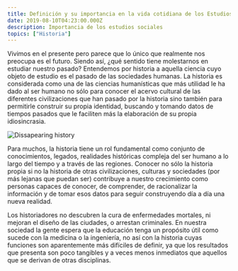 ```yaml
---
title: Definición y su importancia en la vida cotidiana de los Estudios Sociales
date: 2019-08-10T04:23:00.000Z
description: Importancia de los estudios sociales
topics: ["Historia"]
---
```


Vivimos en el presente pero parece que lo único que realmente nos preocupa es el futuro. Siendo así, ¿qué sentido tiene molestarnos en estudiar nuestro pasado? Entendemos por historia a aquella ciencia cuyo objeto de estudio es el pasado de las sociedades humanas. La historia es considerada como una de las ciencias humanísticas que más utilidad le ha dado al ser humano no sólo para conocer el acervo cultural de las diferentes civilizaciones que han pasado por la historia sino también para permitirle construir su propia identidad, buscando y tomando datos de tiempos pasados que le faciliten más la elaboración de su propia idiosincrasia.

![Dissapearing history](/dissapearing-history.jpg "History")

Para muchos, la historia tiene un rol fundamental como conjunto de conocimientos, legados, realidades históricas compleja del ser humano a lo largo del tiempo y a través de las regiones. Conocer no sólo la historia propia si no la historia de otras civilizaciones, culturas y sociedades (por más lejanas que puedan ser) contribuye a nuestro crecimiento como personas capaces de conocer, de comprender, de racionalizar la información y de tomar esos datos para seguir construyendo día a día una nueva realidad.

Los historiadores no descubren la cura de enfermedades mortales, ni mejoran el diseño de las ciudades, o arrestan criminales. En nuestra sociedad la gente espera que la educación tenga un propósito útil como sucede con la medicina o la ingeniería, no así con la historia cuyas funciones son aparentemente más difíciles de definir, ya que los resultados que presenta son poco tangibles y a veces menos inmediatos que aquellos que se derivan de otras disciplinas.
